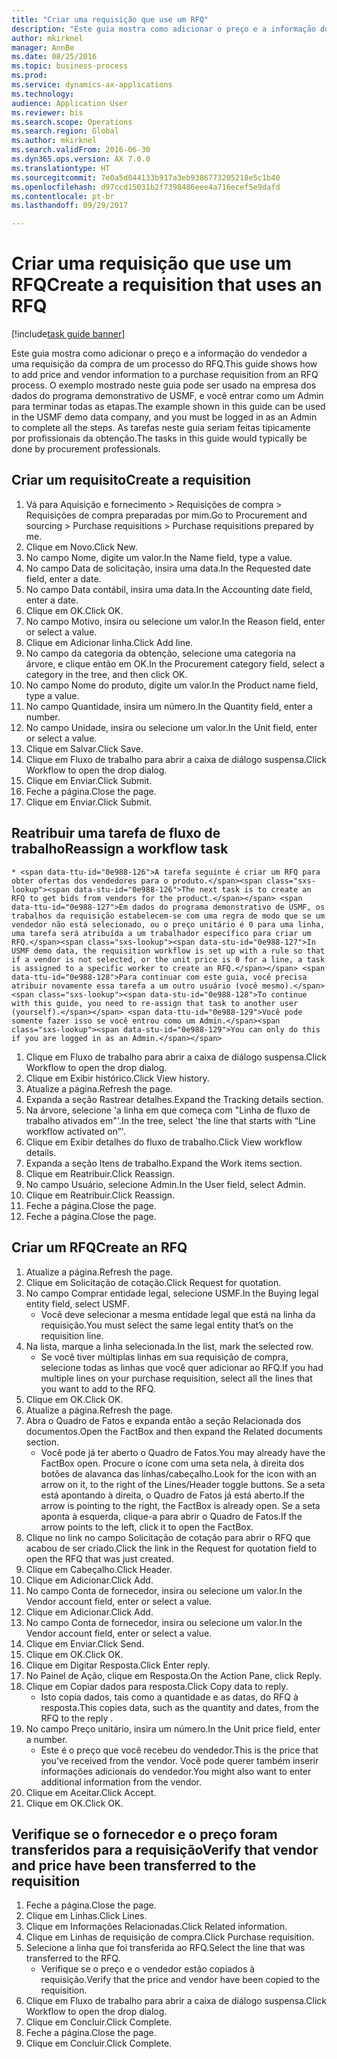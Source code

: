 ```yaml
--- 
title: "Criar uma requisição que use um RFQ"
description: "Este guia mostra como adicionar o preço e a informação do vendedor a uma requisição da compra de um processo do RFQ."
author: mkirknel
manager: AnnBe
ms.date: 08/25/2016
ms.topic: business-process
ms.prod: 
ms.service: dynamics-ax-applications
ms.technology: 
audience: Application User
ms.reviewer: bis
ms.search.scope: Operations
ms.search.region: Global
ms.author: mkirknel
ms.search.validFrom: 2016-06-30
ms.dyn365.ops.version: AX 7.0.0
ms.translationtype: HT
ms.sourcegitcommit: 7e0a5d044133b917a3eb9386773205218e5c1b40
ms.openlocfilehash: d97ccd15031b2f7398486eee4a716ecef5e9dafd
ms.contentlocale: pt-br
ms.lasthandoff: 09/29/2017

---
```

# <a name="create-a-requisition-that-uses-an-rfq"></a><span data-ttu-id="0e988-103">Criar uma requisição que use um RFQ</span><span class="sxs-lookup"><span data-stu-id="0e988-103">Create a requisition that uses an RFQ</span></span>

[!include[task guide banner](../../includes/task-guide-banner.md)]

<span data-ttu-id="0e988-104">Este guia mostra como adicionar o preço e a informação do vendedor a uma requisição da compra de um processo do RFQ.</span><span class="sxs-lookup"><span data-stu-id="0e988-104">This guide shows how to add price and vendor information to a purchase requisition from an RFQ process.</span></span> <span data-ttu-id="0e988-105">O exemplo mostrado neste guia pode ser usado na empresa dos dados do programa demonstrativo de USMF, e você entrar como um Admin para terminar todas as etapas.</span><span class="sxs-lookup"><span data-stu-id="0e988-105">The example shown in this guide can be used in the USMF demo data company, and you must be logged in as an Admin to complete all the steps.</span></span> <span data-ttu-id="0e988-106">As tarefas neste guia seriam feitas tipicamente por profissionais da obtenção.</span><span class="sxs-lookup"><span data-stu-id="0e988-106">The tasks in this guide would typically be done by procurement professionals.</span></span>


## <a name="create-a-requisition"></a><span data-ttu-id="0e988-107">Criar um requisito</span><span class="sxs-lookup"><span data-stu-id="0e988-107">Create a requisition</span></span>
1. <span data-ttu-id="0e988-108">Vá para Aquisição e fornecimento > Requisições de compra > Requisições de compra preparadas por mim.</span><span class="sxs-lookup"><span data-stu-id="0e988-108">Go to Procurement and sourcing > Purchase requisitions > Purchase requisitions prepared by me.</span></span>
2. <span data-ttu-id="0e988-109">Clique em Novo.</span><span class="sxs-lookup"><span data-stu-id="0e988-109">Click New.</span></span>
3. <span data-ttu-id="0e988-110">No campo Nome, digite um valor.</span><span class="sxs-lookup"><span data-stu-id="0e988-110">In the Name field, type a value.</span></span>
4. <span data-ttu-id="0e988-111">No campo Data de solicitação, insira uma data.</span><span class="sxs-lookup"><span data-stu-id="0e988-111">In the Requested date field, enter a date.</span></span>
5. <span data-ttu-id="0e988-112">No campo Data contábil, insira uma data.</span><span class="sxs-lookup"><span data-stu-id="0e988-112">In the Accounting date field, enter a date.</span></span>
6. <span data-ttu-id="0e988-113">Clique em OK.</span><span class="sxs-lookup"><span data-stu-id="0e988-113">Click OK.</span></span>
7. <span data-ttu-id="0e988-114">No campo Motivo, insira ou selecione um valor.</span><span class="sxs-lookup"><span data-stu-id="0e988-114">In the Reason field, enter or select a value.</span></span>
8. <span data-ttu-id="0e988-115">Clique em Adicionar linha.</span><span class="sxs-lookup"><span data-stu-id="0e988-115">Click Add line.</span></span>
9. <span data-ttu-id="0e988-116">No campo da categoria da obtenção, selecione uma categoria na árvore, e clique então em OK.</span><span class="sxs-lookup"><span data-stu-id="0e988-116">In the Procurement category field, select a category in the tree, and then click OK.</span></span>
10. <span data-ttu-id="0e988-117">No campo Nome do produto, digite um valor.</span><span class="sxs-lookup"><span data-stu-id="0e988-117">In the Product name field, type a value.</span></span>
11. <span data-ttu-id="0e988-118">No campo Quantidade, insira um número.</span><span class="sxs-lookup"><span data-stu-id="0e988-118">In the Quantity field, enter a number.</span></span>
12. <span data-ttu-id="0e988-119">No campo Unidade, insira ou selecione um valor.</span><span class="sxs-lookup"><span data-stu-id="0e988-119">In the Unit field, enter or select a value.</span></span>
13. <span data-ttu-id="0e988-120">Clique em Salvar.</span><span class="sxs-lookup"><span data-stu-id="0e988-120">Click Save.</span></span>
14. <span data-ttu-id="0e988-121">Clique em Fluxo de trabalho para abrir a caixa de diálogo suspensa.</span><span class="sxs-lookup"><span data-stu-id="0e988-121">Click Workflow to open the drop dialog.</span></span>
15. <span data-ttu-id="0e988-122">Clique em Enviar.</span><span class="sxs-lookup"><span data-stu-id="0e988-122">Click Submit.</span></span>
16. <span data-ttu-id="0e988-123">Feche a página.</span><span class="sxs-lookup"><span data-stu-id="0e988-123">Close the page.</span></span>
17. <span data-ttu-id="0e988-124">Clique em Enviar.</span><span class="sxs-lookup"><span data-stu-id="0e988-124">Click Submit.</span></span>

## <a name="reassign-a-workflow-task"></a><span data-ttu-id="0e988-125">Reatribuir uma tarefa de fluxo de trabalho</span><span class="sxs-lookup"><span data-stu-id="0e988-125">Reassign a workflow task</span></span>
    * <span data-ttu-id="0e988-126">A tarefa seguinte é criar um RFQ para obter ofertas dos vendedores para o produto.</span><span class="sxs-lookup"><span data-stu-id="0e988-126">The next task is to create an RFQ to get bids from vendors for the product.</span></span> <span data-ttu-id="0e988-127">Em dados do programa demonstrativo de USMF, os trabalhos da requisição estabelecem-se com uma regra de modo que se um vendedor não está selecionado, ou o preço unitário é 0 para uma linha, uma tarefa será atribuída a um trabalhador específico para criar um RFQ.</span><span class="sxs-lookup"><span data-stu-id="0e988-127">In USMF demo data, the requisition workflow is set up with a rule so that if a vendor is not selected, or the unit price is 0 for a line, a task is assigned to a specific worker to create an RFQ.</span></span> <span data-ttu-id="0e988-128">Para continuar com este guia, você precisa atribuir novamente essa tarefa a um outro usuário (você mesmo).</span><span class="sxs-lookup"><span data-stu-id="0e988-128">To continue with this guide, you need to re-assign that task to another user (yourself).</span></span> <span data-ttu-id="0e988-129">Você pode somente fazer isso se você entrou como um Admin.</span><span class="sxs-lookup"><span data-stu-id="0e988-129">You can only do this if you are logged in as an Admin.</span></span>  
1. <span data-ttu-id="0e988-130">Clique em Fluxo de trabalho para abrir a caixa de diálogo suspensa.</span><span class="sxs-lookup"><span data-stu-id="0e988-130">Click Workflow to open the drop dialog.</span></span>
2. <span data-ttu-id="0e988-131">Clique em Exibir histórico.</span><span class="sxs-lookup"><span data-stu-id="0e988-131">Click View history.</span></span>
3. <span data-ttu-id="0e988-132">Atualize a página.</span><span class="sxs-lookup"><span data-stu-id="0e988-132">Refresh the page.</span></span>
4. <span data-ttu-id="0e988-133">Expanda a seção Rastrear detalhes.</span><span class="sxs-lookup"><span data-stu-id="0e988-133">Expand the Tracking details section.</span></span>
5. <span data-ttu-id="0e988-134">Na árvore, selecione 'a linha em que começa com "Linha de fluxo de trabalho ativados em"'.</span><span class="sxs-lookup"><span data-stu-id="0e988-134">In the tree, select 'the line that starts with “Line workflow activated on”'.</span></span>
6. <span data-ttu-id="0e988-135">Clique em Exibir detalhes do fluxo de trabalho.</span><span class="sxs-lookup"><span data-stu-id="0e988-135">Click View workflow details.</span></span>
7. <span data-ttu-id="0e988-136">Expanda a seção Itens de trabalho.</span><span class="sxs-lookup"><span data-stu-id="0e988-136">Expand the Work items section.</span></span>
8. <span data-ttu-id="0e988-137">Clique em Reatribuir.</span><span class="sxs-lookup"><span data-stu-id="0e988-137">Click Reassign.</span></span>
9. <span data-ttu-id="0e988-138">No campo Usuário, selecione Admin.</span><span class="sxs-lookup"><span data-stu-id="0e988-138">In the User field, select Admin.</span></span>
10. <span data-ttu-id="0e988-139">Clique em Reatribuir.</span><span class="sxs-lookup"><span data-stu-id="0e988-139">Click Reassign.</span></span>
11. <span data-ttu-id="0e988-140">Feche a página.</span><span class="sxs-lookup"><span data-stu-id="0e988-140">Close the page.</span></span>
12. <span data-ttu-id="0e988-141">Feche a página.</span><span class="sxs-lookup"><span data-stu-id="0e988-141">Close the page.</span></span>

## <a name="create-an-rfq"></a><span data-ttu-id="0e988-142">Criar um RFQ</span><span class="sxs-lookup"><span data-stu-id="0e988-142">Create an RFQ</span></span>
1. <span data-ttu-id="0e988-143">Atualize a página.</span><span class="sxs-lookup"><span data-stu-id="0e988-143">Refresh the page.</span></span>
2. <span data-ttu-id="0e988-144">Clique em Solicitação de cotação.</span><span class="sxs-lookup"><span data-stu-id="0e988-144">Click Request for quotation.</span></span>
3. <span data-ttu-id="0e988-145">No campo Comprar entidade legal, selecione USMF.</span><span class="sxs-lookup"><span data-stu-id="0e988-145">In the Buying legal entity field, select USMF.</span></span>
    * <span data-ttu-id="0e988-146">Você deve selecionar a mesma entidade legal que está na linha da requisição.</span><span class="sxs-lookup"><span data-stu-id="0e988-146">You must select the same legal entity that’s on the requisition line.</span></span>  
4. <span data-ttu-id="0e988-147">Na lista, marque a linha selecionada.</span><span class="sxs-lookup"><span data-stu-id="0e988-147">In the list, mark the selected row.</span></span>
    * <span data-ttu-id="0e988-148">Se você tiver múltiplas linhas em sua requisição de compra, selecione todas as linhas que você quer adicionar ao RFQ.</span><span class="sxs-lookup"><span data-stu-id="0e988-148">If you had multiple lines on your purchase requisition, select all the lines that you want to add to the RFQ.</span></span>  
5. <span data-ttu-id="0e988-149">Clique em OK.</span><span class="sxs-lookup"><span data-stu-id="0e988-149">Click OK.</span></span>
6. <span data-ttu-id="0e988-150">Atualize a página.</span><span class="sxs-lookup"><span data-stu-id="0e988-150">Refresh the page.</span></span>
7. <span data-ttu-id="0e988-151">Abra o Quadro de Fatos e expanda então a seção Relacionada dos documentos.</span><span class="sxs-lookup"><span data-stu-id="0e988-151">Open the FactBox and then expand the Related documents section.</span></span>
    * <span data-ttu-id="0e988-152">Você pode já ter aberto o Quadro de Fatos.</span><span class="sxs-lookup"><span data-stu-id="0e988-152">You may already have the FactBox open.</span></span> <span data-ttu-id="0e988-153">Procure o ícone com uma seta nela, à direita dos botões de alavanca das linhas/cabeçalho.</span><span class="sxs-lookup"><span data-stu-id="0e988-153">Look for the icon with an arrow on it, to the right of the Lines/Header toggle buttons.</span></span> <span data-ttu-id="0e988-154">Se a seta está apontando à direita, o Quadro de Fatos já está aberto.</span><span class="sxs-lookup"><span data-stu-id="0e988-154">If the arrow is pointing to the right, the FactBox is already open.</span></span> <span data-ttu-id="0e988-155">Se a seta aponta à esquerda, clique-a para abrir o Quadro de Fatos.</span><span class="sxs-lookup"><span data-stu-id="0e988-155">If the arrow points to the left, click it to open the FactBox.</span></span>  
8. <span data-ttu-id="0e988-156">Clique no link no campo Solicitação de cotação para abrir o RFQ que acabou de ser criado.</span><span class="sxs-lookup"><span data-stu-id="0e988-156">Click the link in the Request for quotation field to open the RFQ that was just created.</span></span>
9. <span data-ttu-id="0e988-157">Clique em Cabeçalho.</span><span class="sxs-lookup"><span data-stu-id="0e988-157">Click Header.</span></span>
10. <span data-ttu-id="0e988-158">Clique em Adicionar.</span><span class="sxs-lookup"><span data-stu-id="0e988-158">Click Add.</span></span>
11. <span data-ttu-id="0e988-159">No campo Conta de fornecedor, insira ou selecione um valor.</span><span class="sxs-lookup"><span data-stu-id="0e988-159">In the Vendor account field, enter or select a value.</span></span>
12. <span data-ttu-id="0e988-160">Clique em Adicionar.</span><span class="sxs-lookup"><span data-stu-id="0e988-160">Click Add.</span></span>
13. <span data-ttu-id="0e988-161">No campo Conta de fornecedor, insira ou selecione um valor.</span><span class="sxs-lookup"><span data-stu-id="0e988-161">In the Vendor account field, enter or select a value.</span></span>
14. <span data-ttu-id="0e988-162">Clique em Enviar.</span><span class="sxs-lookup"><span data-stu-id="0e988-162">Click Send.</span></span>
15. <span data-ttu-id="0e988-163">Clique em OK.</span><span class="sxs-lookup"><span data-stu-id="0e988-163">Click OK.</span></span>
16. <span data-ttu-id="0e988-164">Clique em Digitar Resposta.</span><span class="sxs-lookup"><span data-stu-id="0e988-164">Click Enter reply.</span></span>
17. <span data-ttu-id="0e988-165">No Painel de Ação, clique em Resposta.</span><span class="sxs-lookup"><span data-stu-id="0e988-165">On the Action Pane, click Reply.</span></span>
18. <span data-ttu-id="0e988-166">Clique em Copiar dados para resposta.</span><span class="sxs-lookup"><span data-stu-id="0e988-166">Click Copy data to reply.</span></span>
    * <span data-ttu-id="0e988-167">Isto copia dados, tais como a quantidade e as datas, do RFQ à resposta.</span><span class="sxs-lookup"><span data-stu-id="0e988-167">This copies data, such as the quantity and dates, from the RFQ to the reply .</span></span>  
19. <span data-ttu-id="0e988-168">No campo Preço unitário, insira um número.</span><span class="sxs-lookup"><span data-stu-id="0e988-168">In the Unit price field, enter a number.</span></span>
    * <span data-ttu-id="0e988-169">Este é o preço que você recebeu do vendedor.</span><span class="sxs-lookup"><span data-stu-id="0e988-169">This is the price that you’ve received from the vendor.</span></span> <span data-ttu-id="0e988-170">Você pode querer também inserir informações adicionais do vendedor.</span><span class="sxs-lookup"><span data-stu-id="0e988-170">You might also want to enter additional information from the vendor.</span></span>  
20. <span data-ttu-id="0e988-171">Clique em Aceitar.</span><span class="sxs-lookup"><span data-stu-id="0e988-171">Click Accept.</span></span>
21. <span data-ttu-id="0e988-172">Clique em OK.</span><span class="sxs-lookup"><span data-stu-id="0e988-172">Click OK.</span></span>

## <a name="verify-that-vendor-and-price-have-been-transferred-to-the-requisition"></a><span data-ttu-id="0e988-173">Verifique se o fornecedor e o preço foram transferidos para a requisição</span><span class="sxs-lookup"><span data-stu-id="0e988-173">Verify that vendor and price have been transferred to the requisition</span></span>
1. <span data-ttu-id="0e988-174">Feche a página.</span><span class="sxs-lookup"><span data-stu-id="0e988-174">Close the page.</span></span>
2. <span data-ttu-id="0e988-175">Clique em Linhas.</span><span class="sxs-lookup"><span data-stu-id="0e988-175">Click Lines.</span></span>
3. <span data-ttu-id="0e988-176">Clique em Informações Relacionadas.</span><span class="sxs-lookup"><span data-stu-id="0e988-176">Click Related information.</span></span>
4. <span data-ttu-id="0e988-177">Clique em Linhas de requisição de compra.</span><span class="sxs-lookup"><span data-stu-id="0e988-177">Click Purchase requisition.</span></span>
5. <span data-ttu-id="0e988-178">Selecione a linha que foi transferida ao RFQ.</span><span class="sxs-lookup"><span data-stu-id="0e988-178">Select the line that was transferred to the RFQ.</span></span>
    * <span data-ttu-id="0e988-179">Verifique se o preço e o vendedor estão copiados à requisição.</span><span class="sxs-lookup"><span data-stu-id="0e988-179">Verify that the price and vendor have been copied to the requisition.</span></span>  
6. <span data-ttu-id="0e988-180">Clique em Fluxo de trabalho para abrir a caixa de diálogo suspensa.</span><span class="sxs-lookup"><span data-stu-id="0e988-180">Click Workflow to open the drop dialog.</span></span>
7. <span data-ttu-id="0e988-181">Clique em Concluir.</span><span class="sxs-lookup"><span data-stu-id="0e988-181">Click Complete.</span></span>
8. <span data-ttu-id="0e988-182">Feche a página.</span><span class="sxs-lookup"><span data-stu-id="0e988-182">Close the page.</span></span>
9. <span data-ttu-id="0e988-183">Clique em Concluir.</span><span class="sxs-lookup"><span data-stu-id="0e988-183">Click Complete.</span></span>


